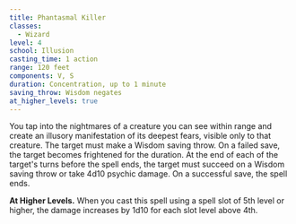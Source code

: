 ```yaml
---
title: Phantasmal Killer
classes:
  - Wizard
level: 4
school: Illusion
casting_time: 1 action
range: 120 feet
components: V, S
duration: Concentration, up to 1 minute
saving_throw: Wisdom negates
at_higher_levels: true
---
```


You tap into the nightmares of a creature you can see within range and create an illusory manifestation of its deepest fears, visible only to that creature. The target must make a Wisdom saving throw. On a failed save, the target becomes frightened for the duration. At the end of each of the target's turns before the spell ends, the target must succeed on a Wisdom saving throw or take 4d10 psychic damage. On a successful save, the spell ends.

**At Higher Levels.** When you cast this spell using a spell slot of 5th level or higher, the damage increases by 1d10 for each slot level above 4th.

